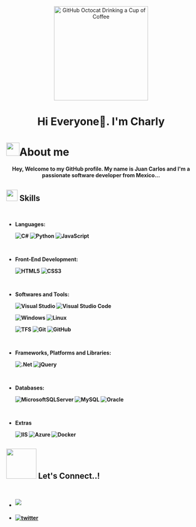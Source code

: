 <div align=center>
    <img src="https://github.com/jc-valera/jc-valera/assets/56094123/1485c08d-818e-40fa-9f32-f1393840b98c" alt="GitHub Octocat Drinking a Cup of Coffee" height="250">
    <h1> Hi Everyone👋. I'm Charly</h1>
</div>

# <img src="https://media2.giphy.com/media/hVa6t0WpoDOk7Pxb7l/giphy.gif" width="35"><b>About me<b>

<div align="center">
    Hey, Welcome to my GitHub profile.
    My name is Juan Carlos and I'm a passionate software developer from Mexico...
</div>

## <img src="https://media2.giphy.com/media/QssGEmpkyEOhBCb7e1/giphy.gif?cid=ecf05e47a0n3gi1bfqntqmob8g9aid1oyj2wr3ds3mg700bl&rid=giphy.gif" width ="30"> <b> Skills</b>

<br>

- **Languages**:
    
    ![C#](https://img.shields.io/badge/c%23-%23239120.svg?style=for-the-badge&logo=csharp&logoColor=white) 
    ![Python](https://img.shields.io/badge/python-3670A0?style=for-the-badge&logo=python&logoColor=ffdd54)
    ![JavaScript](https://img.shields.io/badge/javascript-%23323330.svg?style=for-the-badge&logo=javascript&logoColor=%23F7DF1E)

<br>   

- **Front-End Development**:

   ![HTML5](https://img.shields.io/badge/HTML5%20-%23E34F26.svg?style=for-the-badge&logo=html5&logoColor=white)
   ![CSS3](https://img.shields.io/badge/CSS%20-%231572B6.svg?style=for-the-badge&logo=css3&logoColor=white)

<br>

- **Softwares and Tools**:

    ![Visual Studio](https://img.shields.io/badge/Visual%20Studio%20-FFFFFF.svg?style=for-the-badge&logo=visual-studio-code&logoColor=5D3FD3)
    ![Visual Studio Code](https://img.shields.io/badge/Visual%20Studio%20Code-0078d7.svg?style=for-the-badge&logo=visual-studio-code&logoColor=white)
    
    ![Windows](https://img.shields.io/badge/Windows-0078D6?style=for-the-badge&logo=windows&logoColor=white)
    ![Linux](https://img.shields.io/badge/Linux-FCC624?style=for-the-badge&logo=linux&logoColor=black)
    
    ![TFS](https://img.shields.io/badge/TFS-5D3FD3.svg?style=for-the-badge&logo=visual-studio-code&logoColor=white)
    ![Git](https://img.shields.io/badge/git-%23F05033.svg?style=for-the-badge&logo=git&logoColor=white)
    ![GitHub](https://img.shields.io/badge/github-%23121011.svg?style=for-the-badge&logo=github&logoColor=white)
    
<br>

- **Frameworks, Platforms and Libraries**:
    
    ![.Net](https://img.shields.io/badge/.NET-5C2D91?style=for-the-badge&logo=.net&logoColor=white)
    ![jQuery](https://img.shields.io/badge/jquery-%230769AD.svg?style=for-the-badge&logo=jquery&logoColor=white)

<br>

- **Databases**:

    ![MicrosoftSQLServer](https://img.shields.io/badge/Microsoft%20SQL%20Server-CC2927?style=for-the-badge&logo=microsoft%20sql%20server&logoColor=white)
    ![MySQL](https://img.shields.io/badge/mysql-%2300f.svg?style=for-the-badge&logo=mysql&logoColor=white)
    ![Oracle](https://img.shields.io/badge/Oracle-F80000?style=for-the-badge&logo=oracle&logoColor=white)

<br>

- **Extras**

    ![IIS](https://img.shields.io/badge/IIS-%230db7ed.svg?style=for-the-badge&logo=IIS&logoColor=white)
    ![Azure](https://img.shields.io/badge/azure-%230072C6.svg?style=for-the-badge&logo=microsoftazure&logoColor=white)
    ![Docker](https://img.shields.io/badge/docker-%230db7ed.svg?style=for-the-badge&logo=docker&logoColor=white)


## <img src="https://github.com/jc-valera/jc-valera/assets/56094123/46b7b682-9a80-40c5-a75a-e916a807bf06" width ="80"> <b> Let's Connect..!</b>

<br>

<div align='left'>
    <ul>
    <li>
        <a href="mailto:jcvalera87@gmail.com" target="_blank">
        <img src="https://img.shields.io/badge/gmail: jcvalera-%23EA4335.svg?style=for-the-badge&logo=gmail&logoColor=white" t=mail style="margin-bottom: 5px;" />
        </a>
    </li>
    <br>
    <li>
        <a href="https://twitter.com/s_charly_" target="_blank">
        <img src="https://img.shields.io/badge/twitter: s_charly_-%2300acee.svg?color=1DA1F2&style=for-the-badge&logo=twitter&logoColor=white" alt=twitter style="margin-bottom: 5px;"/>
        </a>
    </li>
    </ul>
</div>


<!--
**jc-valera/jc-valera** is a ✨ _special_ ✨ repository because its `README.md` (this file) appears on your GitHub profile.

Here are some ideas to get you started:

- 🔭 I’m currently working on ...
- 🌱 I’m currently learning ...
- 👯 I’m looking to collaborate on ...
- 🤔 I’m looking for help with ...
- 💬 Ask me about ...
- 📫 How to reach me: ...
- 😄 Pronouns: ...
- ⚡ Fun fact: ...
-->
